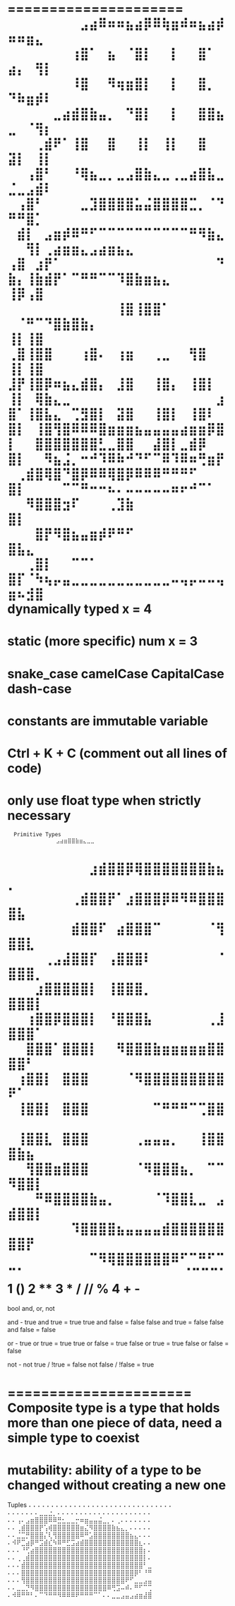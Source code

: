=====================
⠀⠀⠀⠀⠀⠀⠀⠀⣠⣴⠿⠶⠶⣦⣴⡿⠿⢷⣶⠾⠶⣦⣴⡾⠶⠶⣶⣄⠀⠀⠀⠀⠀⠀⠀⠀⠀⠀⠀⠀⠀⠀⠀⠀⠀⠀⠀
⠀⠀⠀⠀⠀⠀⠀⢰⣿⠁⠀⣦⠀⠈⣿⡇⠀⠀⡇⠀⠀⣿⠁⠀⣴⡄⠀⢻⡇⠀⠀⠀⠀⠀⠀⠀⠀⠀⠀⠀⠀⠀⠀⠀⠀⠀⠀
⠀⠀⠀⠀⠀⠀⠀⠸⣿⠀⠀⠻⢶⣶⣿⡇⠀⠀⡇⠀⠀⣿⡀⠀⠙⠷⣶⡾⠇⠀⠀⠀⠀⠀⠀⠀⠀⠀⠀⠀⠀⠀⠀⠀⠀⠀⠀
⠀⠀⠀⠀⠀⣀⣴⣾⣿⣷⣤⡀⠀⠙⣿⡇⠀⠀⡇⠀⠀⣿⣿⣦⣀⠀⠈⢻⡆⠀⠀⠀⠀⠀⠀⠀⠀⠀⠀⠀⠀⠀⠀⠀⠀⠀⠀
⠀⠀⠀⢀⣾⠟⠁⢸⣿⠀⠀⣿⠀⠀⢸⡇⠀⢸⡇⠀⠀⣿⠀⠀⣽⡇⠀⢸⡇⠀⠀⠀⠀⠀⠀⠀⠀⠀⠀⠀⠀⠀⠀⠀⠀⠀⠀
⠀⠀⢠⣿⠃⠀⠀⠘⢿⣦⣀⡀⣀⣠⣿⣷⣄⣀⢀⣀⣴⣿⣧⣀⣈⣀⣠⣾⠇⠀⠀⠀⠀⠀⠀⠀⠀⠀⠀⠀⠀⠀⠀⠀⠀⠀⠀
⠀⢠⣿⠃⠀⠀⠀⠀⣀⣹⣿⣿⣿⣿⣥⣬⣿⣿⣿⣿⣉⡀⠈⠙⠛⠛⣿⡁⠀⠀⠀⠀⠀⠀⠀⠀⠀⠀⠀⠀⠀⠀⠀⠀⠀⠀⠀
⠀⣾⡇⠀⣠⣶⡾⠿⠛⠋⠉⠉⠉⠉⠉⠉⠉⠉⠉⠉⠛⠻⣷⣄⠀⠀⢻⡇⢀⣴⣶⣶⣄⣠⣴⣶⣦⣄⠀⠀⠀⠀⠀⠀⠀⠀⠀
⢠⣿⠀⣰⡟⠁⠀⠀⠀⠀⠀⠀⠀⠀⠀⠀⠀⠀⠀⠀⠀⠀⠀⠙⣷⡄⢸⣷⣾⡟⠁⠉⠛⠛⠉⠉⠹⣿⣷⣶⣦⣄⠀⠀⠀⠀⠀
⢸⡿⢠⣿⠀⠀⠀⠀⠀⠀⠀  ⠀⠀⠀⠀⠀⠀⠀⠀⠀⠀⠀⠀⢸⣿⢸⣿⣿⠁⠀⠀⠀⠀⠀⠀⠀⠈⠛⠉⠙⣿⣷⣿⣷⡄⠀
⢸⡇⢸⣿⠀⠀⠀⠀⠀⠀⠀⠀⠀⠀⠀⠀⠀⠀⠀⠀⠀⠀⠀⠀⢀⣿⢸⣿⣿⠀⠀⠀⢰⣿⠄⠀⢰⣶⠀⠀⢀⣀⠀⠀⢻⣿⠀
⢸⡇⢸⣿⠀⠀⠀⠀⠀⠀⠀⠀⠀⠀⠀⠀⠀⠀⠀⠀⠀⠀⠀⠀⣸⡟⢸⣿⡿⠶⣦⣄⣾⣿⡄⠀⣸⣿⠀⠀⢸⣿⡄⠀⢸⣿⡇
⢸⡇⠀⢿⣷⣄⣀⠀⠀⠀⠀⠀⠀⠀⠀⠀⠀⠀⠀⠀⠀⠀⠀⣰⣿⠁⢸⣿⣧⣄⠀⢉⣻⣿⡇⠀⣽⣿⠀⠀⢸⣿⡇⠀⢸⣿⠇
⣿⡇⠀⢸⣿⢻⣿⠿⠿⠿⣿⣶⣶⣶⣦⣤⣤⣤⣤⣴⣶⣶⡿⣿⡇⠀⠀⣿⣿⣿⣿⣿⣿⣿⣃⣀⣿⣿⠀⠀⣼⣿⡇⣀⣾⡿⠀
⣿⡇⠀⠀⠻⣦⣨⡀⠒⠚⠹⠿⠷⠚⠙⠋⠉⠿⠹⠿⠶⢛⣶⡟⠀⢀⣾⣿⢿⣿⠙⣿⡿⠿⠿⢿⣿⡿⠿⠿⠿⠛⠛⠛⠋⠀⠀
⣿⡇⠀⠀⠀⠀⠉⠉⠛⠒⠒⠦⠄⠤⠤⠤⠤⠤⠶⠖⠚⠉⠁⠀⠀⠀⠻⣿⣿⣿⣲⠏⠀⠀⠀⢀⣹⣷⠀⠀⠀⠀⠀⠀⠀⠀⠀
⣿⡇⠀⠀⠀⠀⠀⠀⠀⠀⠀⠀⠀⠀⠀⠀⠀⠀⠀⠀⠀⠀⠀⠀⠀⠀⠀⣿⡟⠻⣿⣦⣤⣶⡾⠟⠛⠋⠀⠀⠀⠀⠀⠀⠀⠀⠀
⣿⣧⣄⠀⠀⠀⠀⠀⠀⠀⠀⠀⠀⠀⠀⠀⠀⠀⠀⠀⠀⠀⠀⠀⠀⠀⢀⣿⡇⠀⠀⠉⠉⠁⠀⠀⠀⠀⠀⠀⠀⠀⠀⠀⠀⠀⠀
⣿⡏⠈⠳⢦⡤⣤⣀⣀⣀⣀⣀⣀⣀⣀⣀⣀⣀⠤⢤⡤⠤⠤⢤⣶⠦⣺⣿⠀⠀
⠀⠀⠀⠀⠀⠀⠀⠀⠀⠀⠀⠀⠀⠀⠀⠀⠀
dynamically typed
x = 4
======================
static (more specific)
num x = 3
======================
snake_case
camelCase
CapitalCase
dash-case
======================
constants are immutable variable
======================
Ctrl + K + C (comment out all lines of code)
======================
only use float type when strictly necessary
======================
      Primitive Types
      ⠀⠀⠀⠀⠀⠀⠀⠀⠀⠀⠀⣠⣴⣶⣿⣿⣷⣶⣄⣀⣀⠀⠀⠀⠀⠀⠀⠀⠀⠀
⠀⠀⠀⠀⠀⠀⠀⠀⠀⣰⣾⣿⣿⡿⢿⣿⣿⣿⣿⣿⣿⣿⣷⣦⡀⠀⠀⠀⠀⠀
⠀⠀⠀⠀⠀⠀⠀⢀⣾⣿⣿⡟⠁⣰⣿⣿⣿⡿⠿⠻⠿⣿⣿⣿⣿⣧⠀⠀⠀⠀
⠀⠀⠀⠀⠀⠀⠀⣾⣿⣿⠏⠀⣴⣿⣿⣿⠉⠀⠀⠀⠀⠀⠈⢻⣿⣿⣇⠀⠀⠀
⠀⠀⠀⠀⢀⣠⣼⣿⣿⡏⠀⢠⣿⣿⣿⠇⠀⠀⠀⠀⠀⠀⠀⠈⣿⣿⣿⡀⠀⠀
⠀⠀⠀⣰⣿⣿⣿⣿⣿⡇⠀⢸⣿⣿⣿⡀⠀⠀⠀⠀⠀⠀⠀⠀⣿⣿⣿⡇⠀⠀
⠀⠀⢰⣿⣿⡿⣿⣿⣿⡇⠀⠘⣿⣿⣿⣧⠀⠀⠀⠀⠀⠀⢀⣸⣿⣿⣿⠁⠀⠀
⠀⠀⣿⣿⣿⠁⣿⣿⣿⡇⠀⠀⠻⣿⣿⣿⣷⣶⣶⣶⣶⣶⣿⣿⣿⣿⠃⠀⠀⠀
⠀⢰⣿⣿⡇⠀⣿⣿⣿⠀⠀⠀⠀⠈⠻⣿⣿⣿⣿⣿⣿⣿⣿⣿⠟⠁⠀⠀⠀⠀
⠀⢸⣿⣿⡇⠀⣿⣿⣿⠀⠀⠀⠀⠀⠀⠀⠉⠛⠛⠛⠉⢉⣿⣿⠀⠀⠀⠀⠀⠀
⠀⢸⣿⣿⣇⠀⣿⣿⣿⠀⠀⠀⠀⠀⢀⣤⣤⣤⡀⠀⠀⢸⣿⣿⣿⣷⣦⠀⠀⠀
⠀⠀⢻⣿⣿⣶⣿⣿⣿⠀⠀⠀⠀⠀⠈⠻⣿⣿⣿⣦⡀⠀⠉⠉⠻⣿⣿⡇⠀⠀
⠀⠀⠀⠛⠿⣿⣿⣿⣿⣷⣤⡀⠀⠀⠀⠀⠈⠹⣿⣿⣇⣀⠀⣠⣾⣿⣿⡇⠀⠀
⠀⠀⠀⠀⠀⠀⠀⠹⣿⣿⣿⣿⣦⣤⣤⣤⣤⣾⣿⣿⣿⣿⣿⣿⣿⣿⡟⠀⠀⠀
⠀⠀⠀⠀⠀⠀⠀⠀⠀⠉⠻⢿⣿⣿⣿⣿⣿⣿⠿⠋⠉⠛⠋⠉⠉⠁⠀⠀⠀⠀
⠀⠀⠀⠀⠀⠀⠀⠀⠀⠀⠀⠀⠀⠈⠉⠉⠉⠁
1  ()
2  **
3  *  /  //  %
4  +  -
======================
bool
and, or, not

and - true and true = true
      true and false = false
      false and true = false
      false and false = false

or - true or true = true
     true or false = true
     false or true = true
     false or false = false

not - not true / !true = false
      not false / !false = true
      
======================
Composite type is a type that holds more than one piece of data,
need a simple type to coexist
======================
mutability: ability of a type to be changed without creating a new one 
======================
Tuples
⠄⠄⠄⠄⠄⠄⠄⠄⠄⠄⠄⠄⠄⠄⠄⠄⠄⠄⠄⠄⠄⠄⠄⠄⠄⠄⠄⠄⠄⠄⠄⠄
⠄⠄⠄⠄⠄⠄⠄⣀⣀⣐⡀⠄⠄⠄⠄⠄⠄⠄⠄⠄⠄⠄⠄⠄⠄⠄⠄⠄⠄⠄⠄⠄
⠄⠄⢠⠄⣠⣶⣿⣿⣿⠿⠿⣛⣂⣀⣀⡒⠶⣶⣤⣤⣬⣀⡀⠄⢀⠄⠄⠄⠄⠄⠄⠄
⠄⠄⢀⣾⣿⣿⣿⡟⢡⢾⣿⣿⣿⣿⣿⣿⣶⣌⠻⣿⣿⣿⣿⣷⣦⣄⡀⠄⠄⠄⠄⠄
⠄⠄⣈⣉⡛⣿⣿⣿⡌⢇⢻⣿⣿⣿⣿⣿⠿⠛⣡⣿⣿⣿⣿⣿⣿⣿⣿⣦⣄⠄⠄⠄
⠄⠺⠟⣉⣴⡿⠛⣩⣾⣎⠳⠿⠛⣋⣩⣴⣾⣿⣿⣿⣿⣿⣿⣿⣿⣿⣿⣿⣿⣆⠄⠄
⠄⠄⠄⠘⢋⣴⣿⣿⣿⣿⣿⣿⣿⣿⣿⣿⣿⣿⣿⣿⣿⣿⣿⣿⣿⣿⣿⣿⣿⣿⡆⠄
⠄⠄⢀⢀⣾⣿⣿⣿⣿⣿⣿⣿⣿⣿⣿⣿⣿⣿⣿⣿⣿⣿⣿⣿⣿⣿⣿⣿⣿⣿⡇⠄
⠄⠄⠄⣾⣿⣿⣿⣿⣿⣿⣿⣿⣿⣿⣿⣿⣿⣿⣿⣿⣿⣿⣿⣿⣿⣿⣿⣿⣿⣿⠃⣀
⠄⠄⠄⣿⣿⣿⣿⣿⣿⣿⣿⣿⣿⣿⣿⣿⣿⣿⣿⣿⣿⣿⣿⣿⣿⣿⣿⣿⡿⠃⠘⠛
⠄⠄⠄⢻⣿⣿⣿⣿⣿⣿⣿⣿⣿⣿⣿⣿⣿⣿⣿⣿⣿⣿⣿⣿⣿⣿⠟⠋⣀⣀⣠⣤
⠄⠄⣀⣀⡙⠻⣿⣿⣿⣿⣿⣿⣿⣿⣿⣿⣿⣿⣿⣿⣿⣿⠿⢛⣩⠤⠾⠄⠛⠋⠉⢉
⠄⠺⠿⠛⠛⠃⠄⠉⠙⠛⠛⠻⠿⠿⠿⠟⠛⠛⠛⠉⠁⠄⠄⣀⣀⣠⣤⣠⣴⣶⣼⣿
